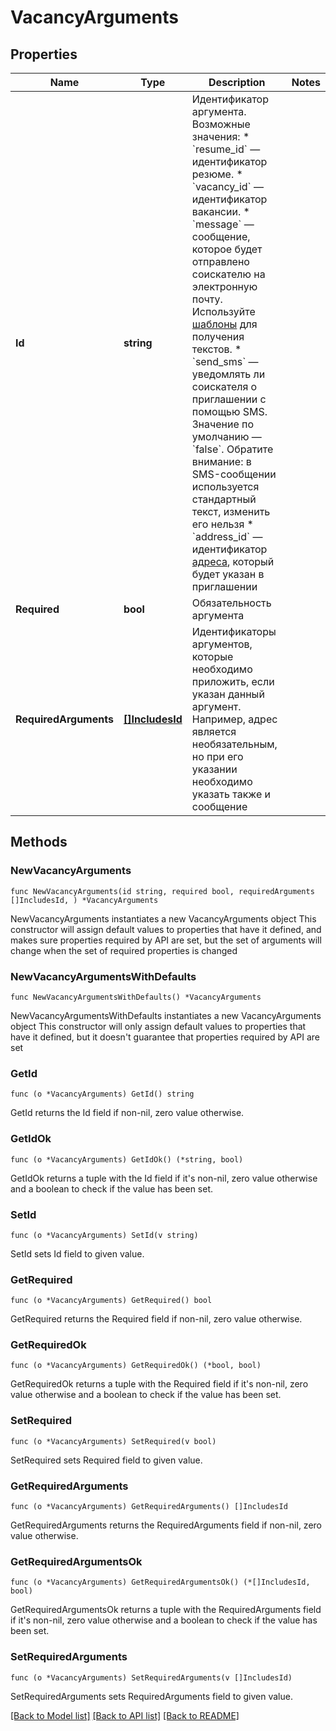 # VacancyArguments

## Properties

Name | Type | Description | Notes
------------ | ------------- | ------------- | -------------
**Id** | **string** | Идентификатор аргумента. Возможные значения:  * &#x60;resume_id&#x60; — идентификатор резюме. * &#x60;vacancy_id&#x60; — идентификатор вакансии. * &#x60;message&#x60; — сообщение, которое будет отправлено соискателю на электронную почту. Используйте [шаблоны](#tag/Otklikipriglasheniya-rabotodatelya/operation/get-mail-templates) для получения текстов. * &#x60;send_sms&#x60; — уведомлять ли соискателя о приглашении с помощью SMS. Значение по умолчанию — &#x60;false&#x60;. Обратите внимание: в SMS-сообщении используется стандартный текст, изменить его нельзя * &#x60;address_id&#x60; — идентификатор [адреса](#tag/Adresa-rabotodatelya), который будет указан в приглашении  | 
**Required** | **bool** | Обязательность аргумента | 
**RequiredArguments** | [**[]IncludesId**](IncludesId.md) | Идентификаторы аргументов, которые необходимо приложить, если указан данный аргумент. Например, адрес является необязательным, но при его указании необходимо указать также и сообщение | 

## Methods

### NewVacancyArguments

`func NewVacancyArguments(id string, required bool, requiredArguments []IncludesId, ) *VacancyArguments`

NewVacancyArguments instantiates a new VacancyArguments object
This constructor will assign default values to properties that have it defined,
and makes sure properties required by API are set, but the set of arguments
will change when the set of required properties is changed

### NewVacancyArgumentsWithDefaults

`func NewVacancyArgumentsWithDefaults() *VacancyArguments`

NewVacancyArgumentsWithDefaults instantiates a new VacancyArguments object
This constructor will only assign default values to properties that have it defined,
but it doesn't guarantee that properties required by API are set

### GetId

`func (o *VacancyArguments) GetId() string`

GetId returns the Id field if non-nil, zero value otherwise.

### GetIdOk

`func (o *VacancyArguments) GetIdOk() (*string, bool)`

GetIdOk returns a tuple with the Id field if it's non-nil, zero value otherwise
and a boolean to check if the value has been set.

### SetId

`func (o *VacancyArguments) SetId(v string)`

SetId sets Id field to given value.


### GetRequired

`func (o *VacancyArguments) GetRequired() bool`

GetRequired returns the Required field if non-nil, zero value otherwise.

### GetRequiredOk

`func (o *VacancyArguments) GetRequiredOk() (*bool, bool)`

GetRequiredOk returns a tuple with the Required field if it's non-nil, zero value otherwise
and a boolean to check if the value has been set.

### SetRequired

`func (o *VacancyArguments) SetRequired(v bool)`

SetRequired sets Required field to given value.


### GetRequiredArguments

`func (o *VacancyArguments) GetRequiredArguments() []IncludesId`

GetRequiredArguments returns the RequiredArguments field if non-nil, zero value otherwise.

### GetRequiredArgumentsOk

`func (o *VacancyArguments) GetRequiredArgumentsOk() (*[]IncludesId, bool)`

GetRequiredArgumentsOk returns a tuple with the RequiredArguments field if it's non-nil, zero value otherwise
and a boolean to check if the value has been set.

### SetRequiredArguments

`func (o *VacancyArguments) SetRequiredArguments(v []IncludesId)`

SetRequiredArguments sets RequiredArguments field to given value.



[[Back to Model list]](../README.md#documentation-for-models) [[Back to API list]](../README.md#documentation-for-api-endpoints) [[Back to README]](../README.md)


